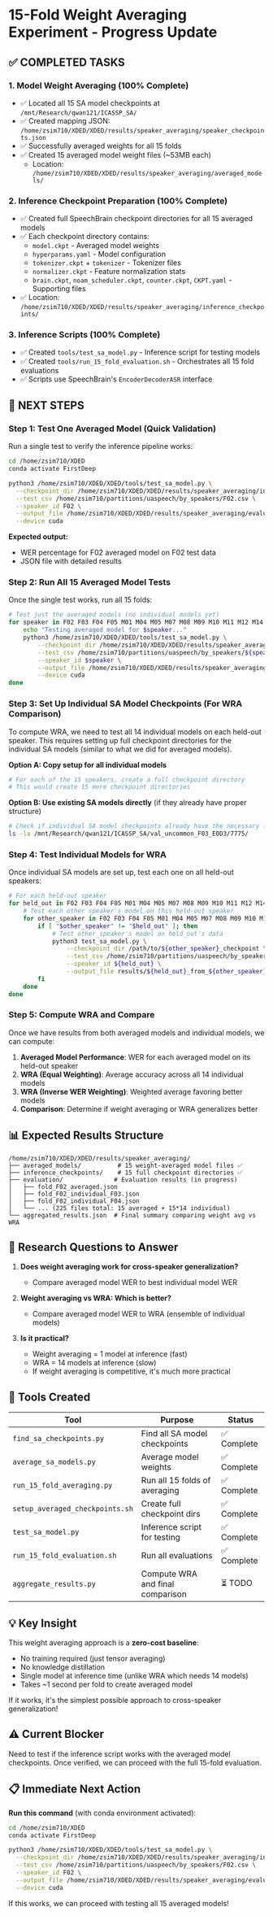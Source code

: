 # 15-Fold Weight Averaging Experiment - Progress Update

## ✅ COMPLETED TASKS

### 1. Model Weight Averaging (100% Complete)
- ✅ Located all 15 SA model checkpoints at `/mnt/Research/qwan121/ICASSP_SA/`
- ✅ Created mapping JSON: `/home/zsim710/XDED/XDED/results/speaker_averaging/speaker_checkpoints.json`
- ✅ Successfully averaged weights for all 15 folds
- ✅ Created 15 averaged model weight files (~53MB each)
  - Location: `/home/zsim710/XDED/XDED/results/speaker_averaging/averaged_models/`

### 2. Inference Checkpoint Preparation (100% Complete)
- ✅ Created full SpeechBrain checkpoint directories for all 15 averaged models
- ✅ Each checkpoint directory contains:
  - `model.ckpt` - Averaged model weights
  - `hyperparams.yaml` - Model configuration
  - `tokenizer.ckpt` + `tokenizer` - Tokenizer files
  - `normalizer.ckpt` - Feature normalization stats
  - `brain.ckpt`, `noam_scheduler.ckpt`, `counter.ckpt`, `CKPT.yaml` - Supporting files
- ✅ Location: `/home/zsim710/XDED/XDED/results/speaker_averaging/inference_checkpoints/`

### 3. Inference Scripts (100% Complete)
- ✅ Created `tools/test_sa_model.py` - Inference script for testing models
- ✅ Created `tools/run_15_fold_evaluation.sh` - Orchestrates all 15 fold evaluations
- ✅ Scripts use SpeechBrain's `EncoderDecoderASR` interface

## 🔄 NEXT STEPS

### Step 1: Test One Averaged Model (Quick Validation)

Run a single test to verify the inference pipeline works:

```bash
cd /home/zsim710/XDED
conda activate FirstDeep

python3 /home/zsim710/XDED/XDED/tools/test_sa_model.py \
  --checkpoint_dir /home/zsim710/XDED/XDED/results/speaker_averaging/inference_checkpoints/F02_held_out \
  --test_csv /home/zsim710/partitions/uaspeech/by_speakers/F02.csv \
  --speaker_id F02 \
  --output_file /home/zsim710/XDED/XDED/results/speaker_averaging/evaluation/test_F02_averaged.json \
  --device cuda
```

**Expected output:**
- WER percentage for F02 averaged model on F02 test data
- JSON file with detailed results

### Step 2: Run All 15 Averaged Model Tests

Once the single test works, run all 15 folds:

```bash
# Test just the averaged models (no individual models yet)
for speaker in F02 F03 F04 F05 M01 M04 M05 M07 M08 M09 M10 M11 M12 M14 M16; do
    echo "Testing averaged model for $speaker..."
    python3 /home/zsim710/XDED/XDED/tools/test_sa_model.py \
        --checkpoint_dir /home/zsim710/XDED/XDED/results/speaker_averaging/inference_checkpoints/${speaker}_held_out \
        --test_csv /home/zsim710/partitions/uaspeech/by_speakers/${speaker}.csv \
        --speaker_id $speaker \
        --output_file /home/zsim710/XDED/XDED/results/speaker_averaging/evaluation/fold_${speaker}_averaged.json \
        --device cuda
done
```

### Step 3: Set Up Individual SA Model Checkpoints (For WRA Comparison)

To compute WRA, we need to test all 14 individual models on each held-out speaker. This requires setting up full checkpoint directories for the individual SA models (similar to what we did for averaged models).

**Option A: Copy setup for all individual models**
```bash
# For each of the 15 speakers, create a full checkpoint directory
# This would create 15 more checkpoint directories
```

**Option B: Use existing SA models directly** (if they already have proper structure)
```bash
# Check if individual SA model checkpoints already have the necessary files
ls -la /mnt/Research/qwan121/ICASSP_SA/val_uncommon_F03_E0D3/7775/
```

### Step 4: Test Individual Models for WRA

Once individual SA models are set up, test each one on all held-out speakers:

```bash
# For each held-out speaker
for held_out in F02 F03 F04 F05 M01 M04 M05 M07 M08 M09 M10 M11 M12 M14 M16; do
    # Test each other speaker's model on this held-out speaker
    for other_speaker in F02 F03 F04 F05 M01 M04 M05 M07 M08 M09 M10 M11 M12 M14 M16; do
        if [ "$other_speaker" != "$held_out" ]; then
            # Test other_speaker's model on held_out's data
            python3 test_sa_model.py \
                --checkpoint_dir /path/to/${other_speaker}_checkpoint \
                --test_csv /home/zsim710/partitions/uaspeech/by_speakers/${held_out}.csv \
                --speaker_id ${held_out} \
                --output_file results/${held_out}_from_${other_speaker}.json
        fi
    done
done
```

### Step 5: Compute WRA and Compare

Once we have results from both averaged models and individual models, we can compute:

1. **Averaged Model Performance**: WER for each averaged model on its held-out speaker
2. **WRA (Equal Weighting)**: Average accuracy across all 14 individual models
3. **WRA (Inverse WER Weighting)**: Weighted average favoring better models
4. **Comparison**: Determine if weight averaging or WRA generalizes better

## 📊 Expected Results Structure

```
/home/zsim710/XDED/XDED/results/speaker_averaging/
├── averaged_models/          # 15 weight-averaged model files ✅
├── inference_checkpoints/    # 15 full checkpoint directories ✅
├── evaluation/              # Evaluation results (in progress)
│   ├── fold_F02_averaged.json
│   ├── fold_F02_individual_F03.json
│   ├── fold_F02_individual_F04.json
│   └── ... (225 files total: 15 averaged + 15*14 individual)
└── aggregated_results.json  # Final summary comparing weight avg vs WRA
```

## 🎯 Research Questions to Answer

1. **Does weight averaging work for cross-speaker generalization?**
   - Compare averaged model WER to best individual model WER
   
2. **Weight averaging vs WRA: Which is better?**
   - Compare averaged model WER to WRA (ensemble of individual models)
   
3. **Is it practical?**
   - Weight averaging = 1 model at inference (fast)
   - WRA = 14 models at inference (slow)
   - If weight averaging is competitive, it's much more practical

## 📝 Tools Created

| Tool | Purpose | Status |
|------|---------|--------|
| `find_sa_checkpoints.py` | Find all SA model checkpoints | ✅ Complete |
| `average_sa_models.py` | Average model weights | ✅ Complete |
| `run_15_fold_averaging.py` | Run all 15 folds of averaging | ✅ Complete |
| `setup_averaged_checkpoints.sh` | Create full checkpoint dirs | ✅ Complete |
| `test_sa_model.py` | Inference script for testing | ✅ Complete |
| `run_15_fold_evaluation.sh` | Run all evaluations | ✅ Complete |
| `aggregate_results.py` | Compute WRA and final comparison | ⏳ TODO |

## 💡 Key Insight

This weight averaging approach is a **zero-cost baseline**:
- No training required (just tensor averaging)
- No knowledge distillation
- Single model at inference time (unlike WRA which needs 14 models)
- Takes ~1 second per fold to create averaged model

If it works, it's the simplest possible approach to cross-speaker generalization!

## ⚠️ Current Blocker

Need to test if the inference script works with the averaged model checkpoints. Once verified, we can proceed with the full 15-fold evaluation.

## 📋 Immediate Next Action

**Run this command** (with conda environment activated):
```bash
cd /home/zsim710/XDED
conda activate FirstDeep

python3 /home/zsim710/XDED/XDED/tools/test_sa_model.py \
  --checkpoint_dir /home/zsim710/XDED/XDED/results/speaker_averaging/inference_checkpoints/F02_held_out \
  --test_csv /home/zsim710/partitions/uaspeech/by_speakers/F02.csv \
  --speaker_id F02 \
  --output_file /home/zsim710/XDED/XDED/results/speaker_averaging/evaluation/test_F02_averaged.json \
  --device cuda
```

If this works, we can proceed with testing all 15 averaged models!
